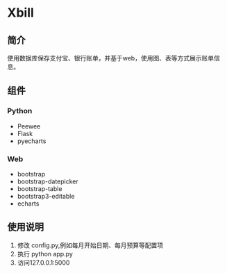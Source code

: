 # Xbill

## 简介

使用数据库保存支付宝、银行账单，并基于web，使用图、表等方式展示账单信息。

## 组件
### Python

- Peewee
- Flask
- pyecharts

### Web
- bootstrap
- bootstrap-datepicker
- bootstrap-table
- bootstrap3-editable
- echarts


## 使用说明
1. 修改 config.py,例如每月开始日期、每月预算等配置项
2. 执行 python app.py
2. 访问127.0.0.1:5000




